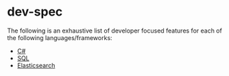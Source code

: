# dev-spec
The following is an exhaustive list of developer focused features for each of the following languages/frameworks:

* [C#](c%23.md)
* [SQL](sql.md)
* [Elasticsearch](elasticsearch.md)
